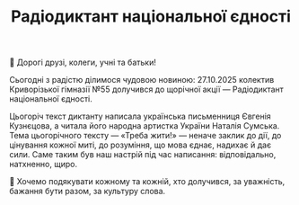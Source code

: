 ﻿---
title: Радіодиктант національної єдності
---

📣 Дорогі друзі, колеги, учні та батьки!

Сьогодні з радістю ділимося чудовою новиною: 27.10.2025 колектив Криворізької гімназії №55 долучився до щорічної акції — Радіодиктант національної єдності.

Цьогоріч текст диктанту написала українська письменниця Євгенія Кузнєцова, а читала його народна артистка України Наталія Сумська.  Тема цьогорічного тексту — «Треба жити!» — неначе заклик до дії, до цінування кожної миті, до розуміння, що мова єднає, надихає й дає сили. Саме таким був наш настрій під час написання: відповідально, натхненно, щиро.

🙏 Хочемо подякувати кожному та кожній, хто долучився, за уважність, бажання бути разом, за культуру слова.

<slideshow />

<fbvideo id="1363372085139829" />
<fbvideo id="1449336026132759" />